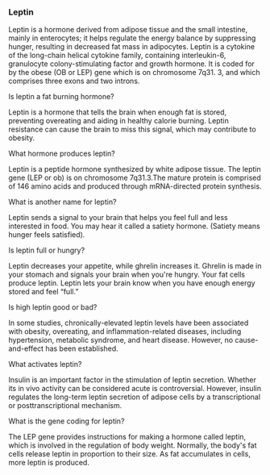 ### Leptin
Leptin is a hormone derived from adipose tissue and the small intestine, mainly in enterocytes; it helps regulate the energy balance by suppressing hunger, resulting in decreased fat mass in adipocytes. Leptin is a cytokine of the long-chain helical cytokine family, containing interleukin-6, granulocyte colony-stimulating factor and growth hormone. It is coded for by the obese (OB or LEP) gene which is on chromosome 7q31. 3, and which comprises three exons and two introns.

Is leptin a fat burning hormone?

Leptin is a hormone that tells the brain when enough fat is stored, preventing overeating and aiding in healthy calorie burning. Leptin resistance can cause the brain to miss this signal, which may contribute to obesity.

What hormone produces leptin?

Leptin is a peptide hormone synthesized by white adipose tissue. The leptin gene (LEP or ob) is on chromosome 7q31.3.The mature protein is comprised of 146 amino acids and produced through mRNA-directed protein synthesis.

What is another name for leptin?

Leptin sends a signal to your brain that helps you feel full and less interested in food. You may hear it called a satiety hormone. (Satiety means hunger feels satisfied).

Is leptin full or hungry?

Leptin decreases your appetite, while ghrelin increases it. Ghrelin is made in your stomach and signals your brain when you're hungry. Your fat cells produce leptin. Leptin lets your brain know when you have enough energy stored and feel “full.”

Is high leptin good or bad?

In some studies, chronically-elevated leptin levels have been associated with obesity, overeating, and inflammation-related diseases, including hypertension, metabolic syndrome, and heart disease. However, no cause-and-effect has been established.

What activates leptin?

Insulin is an important factor in the stimulation of leptin secretion. Whether its in vivo activity can be considered acute is controversial. However, insulin regulates the long-term leptin secretion of adipose cells by a transcriptional or posttranscriptional mechanism.

What is the gene coding for leptin?

The LEP gene provides instructions for making a hormone called leptin, which is involved in the regulation of body weight. Normally, the body's fat cells release leptin in proportion to their size. As fat accumulates in cells, more leptin is produced.
